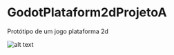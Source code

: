 # GodotPlataform2dProjetoA
 Protótipo de um jogo plataforma 2d 

![alt text](GodotPlataform2DProjetoA/proto.png)